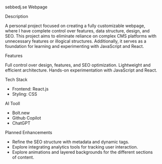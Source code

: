 sebbedj.se Webpage

Description

A personal project focused on creating a fully customizable webpage, where I have complete control over features, data structure, design, and SEO.
This project aims to eliminate reliance on complex CMS platforms with unnecessary features or illogical structures.
Additionally, it serves as a foundation for learning and experimenting with JavaScript and React.

Features

Full control over design, features, and SEO optimization.
Lightweight and efficient architecture.
Hands-on experimentation with JavaScript and React.

Tech Stack

- Frontend: React.js
- Styling: CSS

AI Tooll

- Bolt.new
- Github Copilot
- ChatGPT

Planned Enhancements

- Refine the SEO structure with metadata and dynamic tags.
- Explore integrating analytics tools for tracking user interaction.
- Explore animations and layered backgrounds for the different sections of content.
